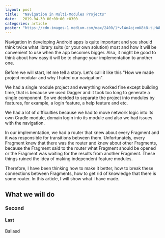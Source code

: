 ```yaml
---
layout: post
title:  "Navigation in Multi-Modules Projects"
date:   2019-04-30 00:00:00 +0300
categories: article
poster: "https://cdn-images-1.medium.com/max/2400/1*vlWn4ojvmK8k8-tLHWbCCw.jpeg"
---
```


Navigation in developing Android apps is quite important and you should think twice what library suits (or your own solution) most and how it will be convenient to use when the app becomes bigger. Also, it might be good to think about how easy it will be to change your implementation to another one.

Before we will start, let me tell a story. Let's call it like this "How we made project modular and why I hated our navigation".

We had a single module project and everything worked fine except building time, that is because we used Dagger and it took too long to generate a single component. So we decided to separate the project into modules by features, for example, a login feature, a help feature and etc.

We had a lot of difficulties because we had to move network logic into its own Gradle module, domain login into its module and also we had issues with the navigation.

In our implementation, we had a router that knew about every Fragment and it was responsible for transitions between them. Unfortunately, every Fragment knew that there was the router and knew about other Fragments, because the Fragment said to the router what Fragment should be opened or the Fragment was waiting for the results from another Fragment. These things ruined the idea of making independent feature modules.

Therefore, I have been thinking how to make it better, how to break these connections between Fragments, how to get rid of knowledge that there is some router. In this article, I will show what I have made.

## What we will do
### Second
#### Last

Ballasd